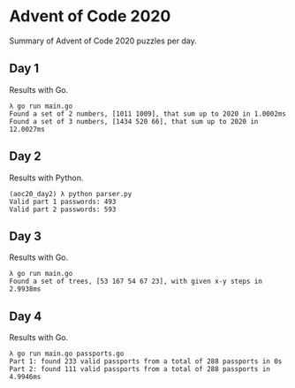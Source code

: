 # Advent of Code 2020

Summary of Advent of Code 2020 puzzles per day.

## Day 1

Results with Go.
```
λ go run main.go
Found a set of 2 numbers, [1011 1009], that sum up to 2020 in 1.0002ms
Found a set of 3 numbers, [1434 520 66], that sum up to 2020 in 12.0027ms
```

## Day 2

Results with Python.
```
(aoc20_day2) λ python parser.py
Valid part 1 passwords: 493
Valid part 2 passwords: 593
```

## Day 3

Results with Go.
```
λ go run main.go
Found a set of trees, [53 167 54 67 23], with given x-y steps in 2.9938ms
```

## Day 4

Results with Go.
```
λ go run main.go passports.go
Part 1: found 233 valid passports from a total of 288 passports in 0s
Part 2: found 111 valid passports from a total of 288 passports in 4.9946ms
```
